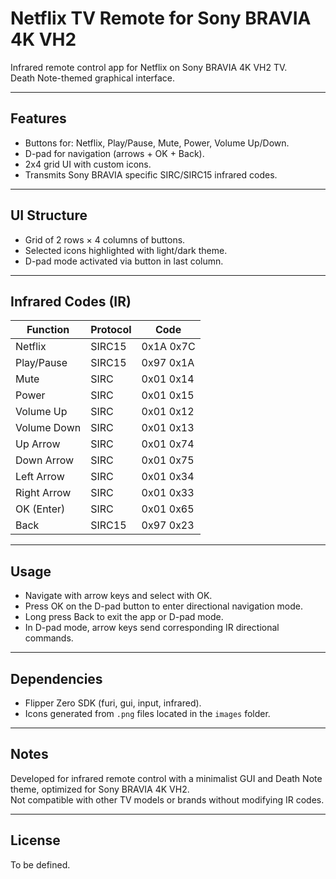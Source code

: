 # Netflix TV Remote for Sony BRAVIA 4K VH2

Infrared remote control app for Netflix on Sony BRAVIA 4K VH2 TV.  
Death Note-themed graphical interface.

---

## Features

- Buttons for: Netflix, Play/Pause, Mute, Power, Volume Up/Down.  
- D-pad for navigation (arrows + OK + Back).  
- 2x4 grid UI with custom icons.  
- Transmits Sony BRAVIA specific SIRC/SIRC15 infrared codes.

---

## UI Structure

- Grid of 2 rows × 4 columns of buttons.  
- Selected icons highlighted with light/dark theme.  
- D-pad mode activated via button in last column.

---

## Infrared Codes (IR)

| Function   | Protocol   | Code       |
|------------|------------|------------|
| Netflix    | SIRC15     | 0x1A 0x7C  |
| Play/Pause | SIRC15     | 0x97 0x1A  |
| Mute       | SIRC       | 0x01 0x14  |
| Power      | SIRC       | 0x01 0x15  |
| Volume Up  | SIRC       | 0x01 0x12  |
| Volume Down| SIRC       | 0x01 0x13  |
| Up Arrow   | SIRC       | 0x01 0x74  |
| Down Arrow | SIRC       | 0x01 0x75  |
| Left Arrow | SIRC       | 0x01 0x34  |
| Right Arrow| SIRC       | 0x01 0x33  |
| OK (Enter) | SIRC       | 0x01 0x65  |
| Back       | SIRC15     | 0x97 0x23  |

---

## Usage

- Navigate with arrow keys and select with OK.  
- Press OK on the D-pad button to enter directional navigation mode.  
- Long press Back to exit the app or D-pad mode.  
- In D-pad mode, arrow keys send corresponding IR directional commands.

---

## Dependencies

- Flipper Zero SDK (furi, gui, input, infrared).  
- Icons generated from `.png` files located in the `images` folder.

---

## Notes

Developed for infrared remote control with a minimalist GUI and Death Note theme, optimized for Sony BRAVIA 4K VH2.  
Not compatible with other TV models or brands without modifying IR codes.

---

## License

To be defined.
